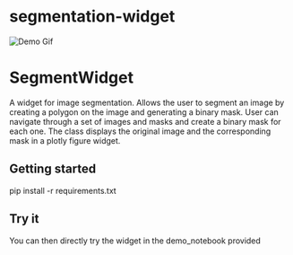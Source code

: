 # segmentation-widget

![Demo Gif](https://imgur.com/UYcb6yt.gif)

# SegmentWidget
A widget for image segmentation. Allows the user to segment an image by creating a polygon on the image and generating a binary mask. User can navigate through a set of images and masks and create a binary mask for each one. The class displays the original image and the corresponding mask in a plotly figure widget.

## Getting started
pip install -r requirements.txt

## Try it
You can then directly try the widget in the demo_notebook provided